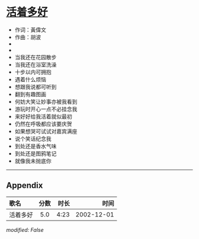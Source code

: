 # [活着多好](https://music.163.com/song?id=66977)

* 作词：黃偉文
* 作曲：胡波
*
*
* 当我还在花园散步
* 当我还在浴室洗澡
* 十步以内可拥抱
* 遇着什么烦恼
* 想跟我说都可听到
* 翻到有趣图画
* 何妨大笑让妙事亦被我看到
* 游玩时开心一点不必挂念我
* 来好好给我活着就似最初
* 仍然在呼吸都应该要庆贺
* 如果想哭可试试对嘉宾满座
* 说个笑话纪念我
* 到处还是香水气味
* 到处还是图鸦笔记
* 就像我未抛底你


---

## Appendix

|歌名|分数|时长|时间|
|:---|:---:|---:|---:|
|活着多好|5.0|4:23|2002-12-01

*modified: False*